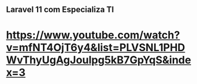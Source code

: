 ## Laravel 11 com Especializa TI
# https://www.youtube.com/watch?v=mfNT4OjT6y4&list=PLVSNL1PHDWvThyUgAgJoulpg5kB7GpYqS&index=3